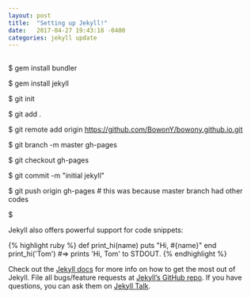 ```yaml
---
layout: post
title:  "Setting up Jekyll!"
date:   2017-04-27 19:43:18 -0400
categories: jekyll update
---
```

##

$ gem install bundler

$ gem install jekyll

$ git init

$ git add .

$ git remote add origin https://github.com/BowonY/bowony.github.io.git

$ git branch -m master gh-pages

$ git checkout gh-pages

$ git commit -m "initial jekyll"

$ git push origin gh-pages # this was because master branch had other codes

$

Jekyll also offers powerful support for code snippets:

{% highlight ruby %}
def print_hi(name)
  puts "Hi, #{name}"
end
print_hi('Tom')
#=> prints 'Hi, Tom' to STDOUT.
{% endhighlight %}

Check out the [Jekyll docs][jekyll-docs] for more info on how to get the most out of Jekyll. File all bugs/feature requests at [Jekyll’s GitHub repo][jekyll-gh]. If you have questions, you can ask them on [Jekyll Talk][jekyll-talk].

[jekyll-docs]: https://jekyllrb.com/docs/home
[jekyll-gh]:   https://github.com/jekyll/jekyll
[jekyll-talk]: https://talk.jekyllrb.com/
